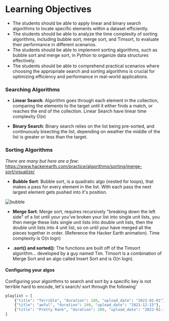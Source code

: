 # Learning Objectives

- The students should be able to apply linear and binary search algorithms to locate specific elements within a dataset efficiently.
- The students should be able to analyze the time complexity of sorting algorithms, including bubble sort, merge sort, and Timsort, to evaluate their performance in different scenarios.
- The students should be able to implement sorting algorithms, such as bubble sort and merge sort, in Python to organize data structures effectively.
- The students should be able to comprehend practical scenarios where choosing the appropriate search and sorting algorithms is crucial for optimizing efficiency and performance in real-world applications.

### Searching Algorithms

- **Linear Search**: Algorithm goes through each element in the collection, comparing the elements to the target until it either finds a match, or reaches the end of the collection. Linear Search have linear time complexity O(n)

- **Binary Search**: Binary search relies on the list being pre-sorted, and continuously bisecting the list, depending on weather the middle of the list is greater or less than the target.

### Sorting Algorithms
*There are many but here are a few*: https://www.hackerearth.com/practice/algorithms/sorting/merge-sort/visualize/
- **Bubble Sort**: Bubble sort, is a quadratic algo (nested for loops), that makes a pass for every element in the list. With each pass the next largest element gets pushed into it's position.

![bubble](https://media.geeksforgeeks.org/wp-content/uploads/20190704131909/bubblusort.gif)

- **Merge Sort**: Merge sort, requires recursively "breaking down the left side" of a list until your you've broken your list into single unit lists, you then merge these lists single unit lists into double unit lists, then the double unit lists into 4 unit list, so on until your have merged all the pieces together in order. (Reference the Hacker Earth animation). Time complexity is O(n logn)

- **.sort() and sorted()**: The functions are built off of the Timsort algorithm... developed by a guy named Tim. Timsort is a combination of Merge Sort and an algo called Insert Sort and is O(n logn).

#### Configuring your algos

Configuring your algoirthms to search and sort by a specific key is not terrible hard to encode, let's search/ sort through the following'

```python
playlist = [
    {"title": "Terrible", "duration": 180, "upload_date": "2022-01-01"},
    {"title": "awful", "duration": 240, "upload_date": "2021-12-15"},
    {"title": "Pretty Rank", "duration": 200, "upload_date": "2022-01-10"},
]
```